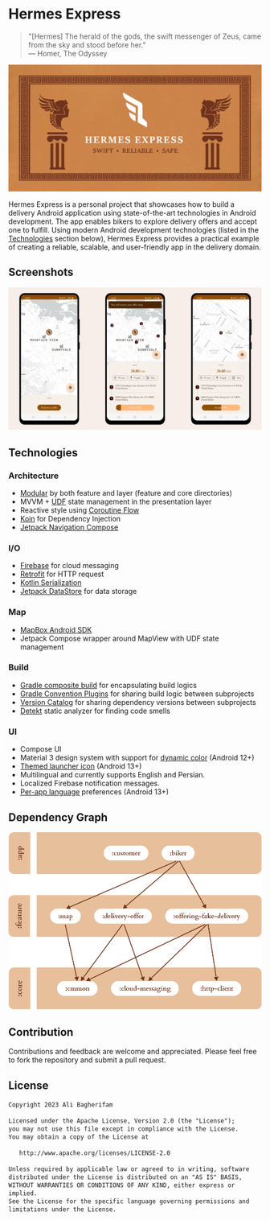 # Hermes Express

> "[Hermes] The herald of the gods, the swift messenger of Zeus, came from the sky and stood before
> her." <br> — Homer, The Odyssey

![Banner](images/banner.jpg)

Hermes Express is a personal project that showcases how to build a delivery Android application
using state-of-the-art technologies in Android development. The app enables bikers to explore
delivery offers and accept one to fulfill. Using modern Android development technologies (listed in
the [Technologies](#Technologies) section below), Hermes Express provides a practical example of
creating a reliable, scalable, and user-friendly app in the delivery domain.

## Screenshots

<img width="800" alt="App Screenshots" src="images/screenshots.png">

## Technologies

### Architecture

- [Modular](https://developer.android.com/topic/modularization) by both feature and layer (feature
  and core directories)
- MVVM + [UDF](https://developer.android.com/jetpack/compose/architecture#udf) state management in
  the presentation layer
- Reactive style using [Coroutine Flow](https://kotlinlang.org/docs/coroutines-overview.html)
- [Koin](https://insert-koin.io/) for Dependency Injection
- [Jetpack Navigation Compose](https://developer.android.com/jetpack/compose/navigation)

### I/O

- [Firebase](https://firebase.google.com/docs/cloud-messaging) for cloud messaging
- [Retrofit](https://square.github.io/retrofit/) for HTTP request
- [Kotlin Serialization](https://kotlinlang.org/docs/serialization.html)
- [Jetpack DataStore](https://developer.android.com/topic/libraries/architecture/datastore) for data
  storage

### Map

- [MapBox Android SDK](https://docs.mapbox.com/android/maps/guides/)
- Jetpack Compose wrapper around MapView with UDF state management

### Build

- [Gradle composite build](https://docs.gradle.org/current/userguide/composite_builds.html) for
  encapsulating build logics
- [Gradle Convention Plugins](https://docs.gradle.org/current/samples/sample_convention_plugins.html)
  for sharing build logic between subprojects
- [Version Catalog](https://docs.gradle.org/current/userguide/platforms.html) for sharing dependency
  versions between subprojects
- [Detekt](https://detekt.dev/) static analyzer for finding code smells

### UI

- Compose UI
- Material 3 design system with support
  for [dynamic color](https://m3.material.io/styles/color/dynamic-color/overview) (Android 12+)
- [Themed launcher icon](https://developer.android.com/develop/ui/views/launch/icon_design_adaptive#user-theming)
  (Android 13+)
- Multilingual and currently supports English and Persian.
- Localized Firebase notification messages.
- [Per-app language](https://developer.android.com/guide/topics/resources/app-languages)
  preferences (Android 13+)

## Dependency Graph

<img width="600" alt="Dependency Graph" src="images/dependency-graph.png">

## Contribution

Contributions and feedback are welcome and appreciated. Please feel free to fork the repository and
submit a pull request.

License
--------

    Copyright 2023 Ali Bagherifam

    Licensed under the Apache License, Version 2.0 (the "License");
    you may not use this file except in compliance with the License.
    You may obtain a copy of the License at

       http://www.apache.org/licenses/LICENSE-2.0

    Unless required by applicable law or agreed to in writing, software
    distributed under the License is distributed on an "AS IS" BASIS,
    WITHOUT WARRANTIES OR CONDITIONS OF ANY KIND, either express or implied.
    See the License for the specific language governing permissions and
    limitations under the License.
